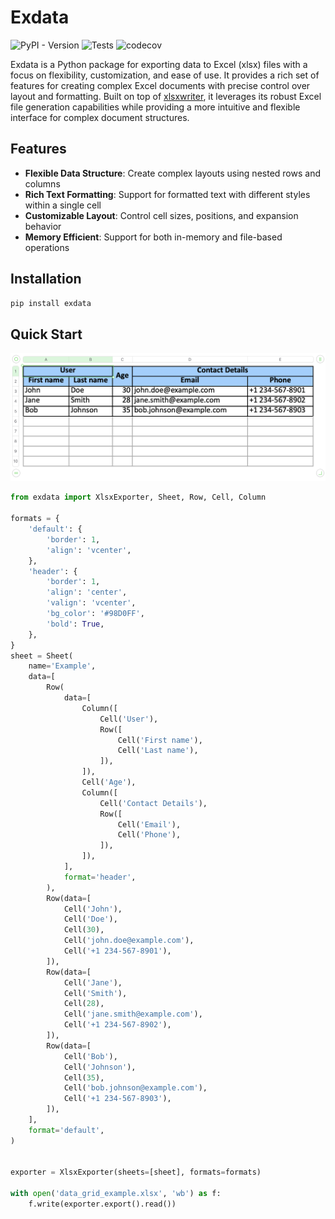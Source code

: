 # Exdata

![PyPI - Version](https://img.shields.io/pypi/v/exdata?logo=python)
![Tests](https://github.com/kindlycat/exdata/actions/workflows/tests.yml/badge.svg)
![codecov](https://codecov.io/gh/kindlycat/exdata/graph/badge.svg?token=LP1YZEddRM)

Exdata is a Python package for exporting data to Excel (xlsx) files with a focus on flexibility, 
customization, and ease of use. It provides a rich set of features for creating complex Excel documents 
with precise control over layout and formatting. Built on top of [xlsxwriter](https://xlsxwriter.readthedocs.io/), 
it leverages its robust Excel file generation capabilities while providing a more intuitive and flexible 
interface for complex document structures.

## Features

* **Flexible Data Structure**: Create complex layouts using nested rows and columns
* **Rich Text Formatting**: Support for formatted text with different styles within a single cell
* **Customizable Layout**: Control cell sizes, positions, and expansion behavior
* **Memory Efficient**: Support for both in-memory and file-based operations

## Installation

```bash
pip install exdata
```

## Quick Start

![Demo](https://raw.githubusercontent.com/kindlycat/exdata/main/docs/source/_static/demo.png)

```python
from exdata import XlsxExporter, Sheet, Row, Cell, Column

formats = {
    'default': {
        'border': 1,
        'align': 'vcenter',
    },
    'header': {
        'border': 1,
        'align': 'center',
        'valign': 'vcenter',
        'bg_color': '#98D0FF',
        'bold': True,
    },
}
sheet = Sheet(
    name='Example',
    data=[
        Row(
            data=[
                Column([
                    Cell('User'),
                    Row([
                        Cell('First name'),
                        Cell('Last name'),
                    ]),
                ]),
                Cell('Age'),
                Column([
                    Cell('Contact Details'),
                    Row([
                        Cell('Email'),
                        Cell('Phone'),
                    ]),
                ]),
            ],
            format='header',
        ),
        Row(data=[
            Cell('John'),
            Cell('Doe'),
            Cell(30),
            Cell('john.doe@example.com'),
            Cell('+1 234-567-8901'),
        ]),
        Row(data=[
            Cell('Jane'),
            Cell('Smith'),
            Cell(28),
            Cell('jane.smith@example.com'),
            Cell('+1 234-567-8902'),
        ]),
        Row(data=[
            Cell('Bob'),
            Cell('Johnson'),
            Cell(35),
            Cell('bob.johnson@example.com'),
            Cell('+1 234-567-8903'),
        ]),
    ],
    format='default',
)


exporter = XlsxExporter(sheets=[sheet], formats=formats)

with open('data_grid_example.xlsx', 'wb') as f:
    f.write(exporter.export().read())

```
